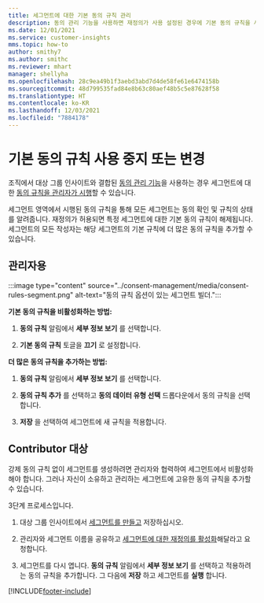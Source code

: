 ```yaml
---
title: 세그먼트에 대한 기본 동의 규칙 관리
description: 동의 관리 기능을 사용하면 재정의가 사용 설정된 경우에 기본 동의 규칙을 사용 중지하거나 변경할 수 있습니다.
ms.date: 12/01/2021
ms.service: customer-insights
mms.topic: how-to
author: smithy7
ms.author: smithc
ms.reviewer: mhart
manager: shellyha
ms.openlocfilehash: 28c9ea49b1f3aebd3abd7d4de58fe61e6474158b
ms.sourcegitcommit: 48d799535fad84e8b63c80aef48b5c5e87628f58
ms.translationtype: HT
ms.contentlocale: ko-KR
ms.lasthandoff: 12/03/2021
ms.locfileid: "7884178"
---
```

# <a name="disable-or-change-default-consent-rules"></a>기본 동의 규칙 사용 중지 또는 변경

조직에서 대상 그룹 인사이트와 결합된 [동의 관리 기능](../consent-management/overview.md)을 사용하는 경우 세그먼트에 대한 [동의 규칙을 관리자가 시행](activate-consent.md)할 수 있습니다. 

세그먼트 영역에서 시행된 동의 규칙을 통해 모든 세그먼트는 동의 확인 및 규칙의 상태를 알려줍니다. 재정의가 허용되면 특정 세그먼트에 대한 기본 동의 규칙이 해제됩니다. 세그먼트의 모든 작성자는 해당 세그먼트의 기본 규칙에 더 많은 동의 규칙을 추가할 수 있습니다. 

## <a name="for-administrators"></a>관리자용

:::image type="content" source="../consent-management/media/consent-rules-segment.png" alt-text="동의 규칙 옵션이 있는 세그먼트 빌더.":::

**기본 동의 규칙을 비활성화하는 방법:**

1. **동의 규칙** 알림에서 **세부 정보 보기** 를 선택합니다. 

1. **기본 동의 규칙** 토글을 **끄기** 로 설정합니다.

**더 많은 동의 규칙을 추가하는 방법:**

1. **동의 규칙** 알림에서 **세부 정보 보기** 를 선택합니다. 

1. **동의 규칙 추가** 를 선택하고 **동의 데이터 유형 선택** 드롭다운에서 동의 규칙을 선택합니다.

1. **저장** 을 선택하여 세그먼트에 새 규칙을 적용합니다.

## <a name="for-contributors"></a>Contributor 대상

강제 동의 규칙 없이 세그먼트를 생성하려면 관리자와 협력하여 세그먼트에서 비활성화해야 합니다. 그러나 자신이 소유하고 관리하는 세그먼트에 고유한 동의 규칙을 추가할 수 있습니다.

3단계 프로세스입니다. 
1. 대상 그룹 인사이트에서 [세그먼트를 만들고](segments.md) 저장하십시오. 

1. 관리자와 세그먼트 이름을 공유하고 [세그먼트에 대한 재정의를 활성화](activate-consent.md)해달라고 요청합니다. 

1. 세그먼트를 다시 엽니다. **동의 규칙** 알림에서 **세부 정보 보기** 를 선택하고 적용하려는 동의 규칙을 추가합니다. 그 다음에 **저장** 하고 세그먼트를 **실행** 합니다.



[!INCLUDE[footer-include](../includes/footer-banner.md)] 
